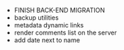 - FINISH BACK-END MIGRATION
- backup utilities
- metadata dynamic links
- render comments list on the server
- add date next to name